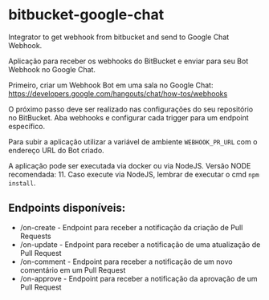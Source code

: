 # bitbucket-google-chat
Integrator to get webhook from bitbucket and send to Google Chat Webhook.

Aplicação para receber os webhooks do BitBucket e enviar para seu Bot Webhook no Google Chat.

Primeiro, criar um Webhook Bot em uma sala no Google Chat: https://developers.google.com/hangouts/chat/how-tos/webhooks

O próximo passo deve ser realizado nas configurações do seu repositório no BitBucket. Aba webhooks e configurar cada trigger para um endpoint específico.

Para subir a aplicação utilizar a variável de ambiente `WEBHOOK_PR_URL` com o endereço URL do Bot criado.

A aplicação pode ser executada via docker ou via NodeJS. Versão NODE recomendada: 11. Caso execute via NodeJS, lembrar de executar o cmd `npm install`.

## Endpoints disponíveis:

* /on-create - Endpoint para receber a notificação da criação de Pull Requests
* /on-update - Endpoint para receber a notificação de uma atualização de Pull Request
* /on-comment - Endpoint para receber a notificação de um novo comentário em um Pull Request
* /on-approve - Endpoint para receber a notificação da aprovação de um Pull Request
